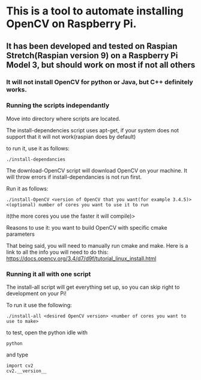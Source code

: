 # This is a tool to automate installing OpenCV on Raspberry Pi.
## It has been developed and tested on Raspian Stretch(Raspian version 9) on a Raspberry Pi Model 3, but should work on most if not all others
### It will not install OpenCV for python or Java, but C++ definitely works.

### Running the scripts independantly
Move into directory where scripts are located.

The install-dependencies script uses apt-get, if your system does not support that it will not work(raspian does by default)

to run it, use it as follows:
```
./install-dependancies 
```

The download-OpenCV script will download OpenCV on your machine. It will throw errors if install-dependancies is not run first.

Run it as follows:
```
./install-OpenCV <version of OpenCV that you want(for example 3.4.5)> <(optional) number of cores you want to use it to run 
```
it(the more cores you use the faster it will compile)>

Reasons to use it: you want to build OpenCV with specific cmake parameters

That being said, you will need to manually run cmake and make.
Here is a link to all the info you will need to do this: https://docs.opencv.org/3.4/d7/d9f/tutorial_linux_install.html

### Running it all with one script

The install-all script will get everything set up, so you can skip right to development on your Pi!

To run it use the following:

```
./install-all <desired OpenCV version> <number of cores you want to use to make>
```

to test, open the python idle with 
```
python
``` 
and type 
```
import cv2
cv2.__version__
```

